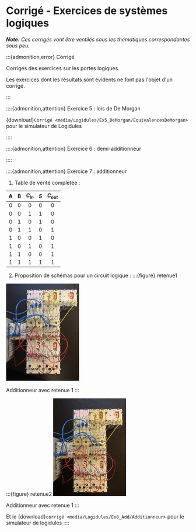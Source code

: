 # Corrigé - Exercices de systèmes logiques

_**Note:** Ces corrigés vont être ventilés sous les thématiques correspondantes sous peu._

:::{admonition,error} Corrigé

Corrigés des exercices sur les portes logiques.

Les exercices dont les résultats sont évidents ne font pas l'objet d'un corrigé.

:::

::::{admonition,attention} Exercice 5 : lois de De Morgan

{download}`Corrigé <media/Logidules/Ex5_DeMorgan/EquivalencesDeMorgan>` pour le simulateur de Logidules

::::

::::{admonition,attention} Exercice 6 : demi-additionneur



::::

::::{admonition,attention} Exercice 7 : additionneur

1. Table de vérité complétée :

|  A  |  B  | $C_{in}$  | $S$             | $C_{out}$ |
|:---:|:---:|:---------:|:---------------:|:---------:|
|  0  |  0  |  0        |       0         |   0       |
|  0  |  0  |  1        |       1         |   0       |
|  0  |  1  |  0        |       1         |   0       |
|  0  |  1  |  1        |       0         |   1       |
|  1  |  0  |  0        |       1         |   0       |
|  1  |  0  |  1        |       0         |   1       |
|  1  |  1  |  0        |       0         |   1       |
|  1  |  1  |  1        |       1         |   1       |

2. Proposition de schémas pour un circuit logique :
:::{figure} retenue1
<img src="media/Logidules/Ex8_Add/add1.jpg"  width="200px">

Additionneur avec retenue 1
:::

:::{figure} retenue2
<img src="media/Logidules/Ex8_Add/add2.jpg"  width="200px">

Additionneur avec retenue 1
:::

Et le {download}`corrigé <media/Logidules/Ex8_Add/Additionneur>` pour le simulateur de logidules
::::
